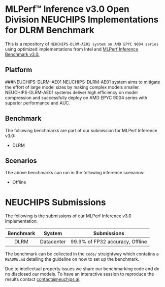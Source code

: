 # **MLPerf&trade;  Inference v3.0 Open Division NEUCHIPS Implementations for DLRM Benchmark**
This is a repository of `NEUCHIPS-DLRM-AE01 system on AMD EPYC 9004 series` using optimized implementations from Intel and  [MLPerf Inference Benchmark v3.0.](http://https://github.com/mlcommons/inference "MLPerf Inference Benchmark v3.0.")
 
 
Platform
-------------
###NEUCHIPS-DLRM-AE01
NEUCHIPS-DLRM-AE01 system aims to mitigate the effort of large model sizes by making complex models smaller. NEUCHIPS-DLRM-AE01 systems deliver high efficiency on model compression and successfully deploy on AMD EPYC 9004 series with superior performance and AUC.                  
 
Benchmark
-------------
The following benchmarks are part of our submission for MLPerf Inference v3.0:
- DLRM
 
Scenarios
-------------
The above benchmarks can run in the following inference scenarios:
- Offline
 
# NEUCHIPS Submissions
The following is the submissions of our MLPerf Inference v3.0 implementation:
 
| Benchmark| System|Submissions |
| :------------: |:---------------:| :--------------------:|
| DLRM     | Datacenter | 99.9% of FP32 accuracy, Offline |
The benchmark can be collected in the `code/` straightway which contatins a `README.md` detailing the guideline on how to set up the benchmark.

Due to intellectual property issues we share our benchmarking code and do no disclosed our models. To have an interactive session to reproduce the results contact contact@neuchips.ai.